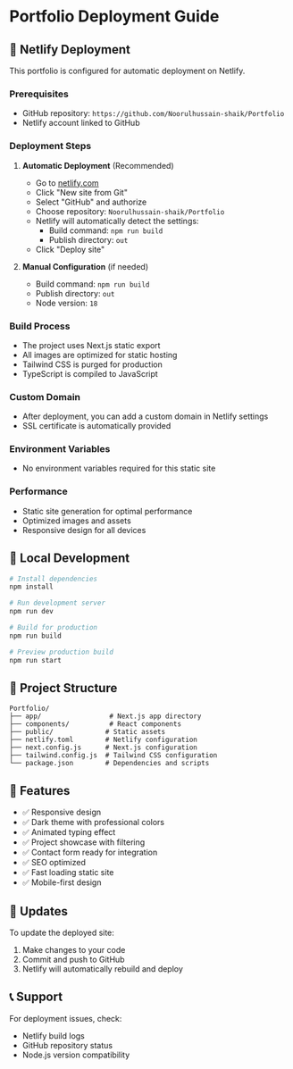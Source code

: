 # Portfolio Deployment Guide

## 🚀 Netlify Deployment

This portfolio is configured for automatic deployment on Netlify.

### Prerequisites
- GitHub repository: `https://github.com/Noorulhussain-shaik/Portfolio`
- Netlify account linked to GitHub

### Deployment Steps

1. **Automatic Deployment** (Recommended)
   - Go to [netlify.com](https://netlify.com)
   - Click "New site from Git"
   - Select "GitHub" and authorize
   - Choose repository: `Noorulhussain-shaik/Portfolio`
   - Netlify will automatically detect the settings:
     - Build command: `npm run build`
     - Publish directory: `out`
   - Click "Deploy site"

2. **Manual Configuration** (if needed)
   - Build command: `npm run build`
   - Publish directory: `out`
   - Node version: `18`

### Build Process
- The project uses Next.js static export
- All images are optimized for static hosting
- Tailwind CSS is purged for production
- TypeScript is compiled to JavaScript

### Custom Domain
- After deployment, you can add a custom domain in Netlify settings
- SSL certificate is automatically provided

### Environment Variables
- No environment variables required for this static site

### Performance
- Static site generation for optimal performance
- Optimized images and assets
- Responsive design for all devices

## 🔧 Local Development

```bash
# Install dependencies
npm install

# Run development server
npm run dev

# Build for production
npm run build

# Preview production build
npm run start
```

## 📁 Project Structure

```
Portfolio/
├── app/                 # Next.js app directory
├── components/          # React components
├── public/             # Static assets
├── netlify.toml        # Netlify configuration
├── next.config.js      # Next.js configuration
├── tailwind.config.js  # Tailwind CSS configuration
└── package.json        # Dependencies and scripts
```

## 🎨 Features

- ✅ Responsive design
- ✅ Dark theme with professional colors
- ✅ Animated typing effect
- ✅ Project showcase with filtering
- ✅ Contact form ready for integration
- ✅ SEO optimized
- ✅ Fast loading static site
- ✅ Mobile-first design

## 🔄 Updates

To update the deployed site:
1. Make changes to your code
2. Commit and push to GitHub
3. Netlify will automatically rebuild and deploy

## 📞 Support

For deployment issues, check:
- Netlify build logs
- GitHub repository status
- Node.js version compatibility
